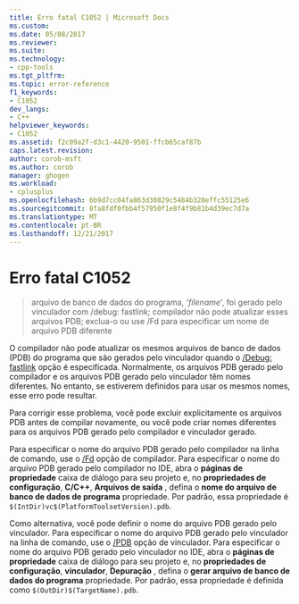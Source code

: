 ```yaml
---
title: Erro fatal C1052 | Microsoft Docs
ms.custom: 
ms.date: 05/08/2017
ms.reviewer: 
ms.suite: 
ms.technology:
- cpp-tools
ms.tgt_pltfrm: 
ms.topic: error-reference
f1_keywords:
- C1052
dev_langs:
- C++
helpviewer_keywords:
- C1052
ms.assetid: f2c09a2f-d3c1-4420-9501-ffcb65caf87b
caps.latest.revision: 
author: corob-msft
ms.author: corob
manager: ghogen
ms.workload:
- cplusplus
ms.openlocfilehash: 6b9d7cc04fa863d30829c5484b328effc55125e6
ms.sourcegitcommit: 8fa8fdf0fbb4f57950f1e8f4f9b81b4d39ec7d7a
ms.translationtype: MT
ms.contentlocale: pt-BR
ms.lasthandoff: 12/21/2017
---
```

# <a name="fatal-error-c1052"></a>Erro fatal C1052  
  
> arquivo de banco de dados do programa, '*filename*', foi gerado pelo vinculador com /debug: fastlink; compilador não pode atualizar esses arquivos PDB; exclua-o ou use /Fd para especificar um nome de arquivo PDB diferente  
  
O compilador não pode atualizar os mesmos arquivos de banco de dados (PDB) do programa que são gerados pelo vinculador quando o [/Debug: fastlink](../../build/reference/debug-generate-debug-info.md) opção é especificada. Normalmente, os arquivos PDB gerado pelo compilador e os arquivos PDB gerado pelo vinculador têm nomes diferentes. No entanto, se estiverem definidos para usar os mesmos nomes, esse erro pode resultar.  
  
Para corrigir esse problema, você pode excluir explicitamente os arquivos PDB antes de compilar novamente, ou você pode criar nomes diferentes para os arquivos PDB gerado pelo compilador e vinculador gerado.  
  
Para especificar o nome do arquivo PDB gerado pelo compilador na linha de comando, use o [/Fd](../../build/reference/fd-program-database-file-name.md) opção de compilador. Para especificar o nome do arquivo PDB gerado pelo compilador no IDE, abra o **páginas de propriedade** caixa de diálogo para seu projeto e, no **propriedades de configuração**, **C/C++**,  **Arquivos de saída** , defina o **nome do arquivo de banco de dados de programa** propriedade. Por padrão, essa propriedade é `$(IntDir)vc$(PlatformToolsetVersion).pdb`.  
  
Como alternativa, você pode definir o nome do arquivo PDB gerado pelo vinculador. Para especificar o nome do arquivo PDB gerado pelo vinculador na linha de comando, use o [/PDB](../../build/reference/pdb-use-program-database.md) opção de vinculador. Para especificar o nome do arquivo PDB gerado pelo vinculador no IDE, abra o **páginas de propriedade** caixa de diálogo para seu projeto e, no **propriedades de configuração**, **vinculador**,  **Depuração** , defina o **gerar arquivo de banco de dados do programa** propriedade. Por padrão, essa propriedade é definida como `$(OutDir)$(TargetName).pdb`.  
